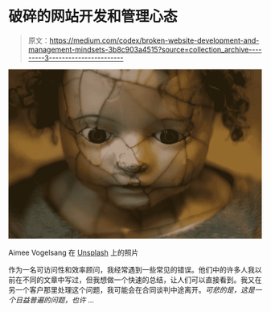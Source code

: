 # 破碎的网站开发和管理心态

> 原文：<https://medium.com/codex/broken-website-development-and-management-mindsets-3b8c903a4515?source=collection_archive---------3----------------------->

![](img/e7c06346e9f759ce1b7b5b9adac1840c.png)

Aimee Vogelsang 在 [Unsplash](https://unsplash.com?utm_source=medium&utm_medium=referral) 上的照片

作为一名可访问性和效率顾问，我经常遇到一些常见的错误。他们中的许多人我以前在不同的文章中写过，但我想做一个快速的总结，让人们可以直接看到。我又在另一个客户那里处理这个问题，我可能会在合同谈判中途离开。*可悲的是，这是一个日益普遍的问题，也许* …